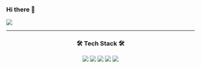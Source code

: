 ### Hi there 👋

<img src="https://capsule-render.vercel.app/api?type=waving&color=auto&height=200&section=header&text=HyungJin World!&fontSize=70" />

------------------------------------------------------------------------------------------------------------------------------
<h3 align="center"> 🛠 Tech Stack 🛠 </h3>

<div align="center">
  <img src="https://img.shields.io/badge/html5-E34F26?style=flat-square&logo=html5&logoColor=white"/>
  <img src="https://img.shields.io/badge/css3-1572B6?style=flat-square&logo=css3&logoColor=white"/>
  <img src="https://img.shields.io/badge/javascript-F7DF1E?style=flat-square&logo=javascript&logoColor=white"/>
  <img src="https://img.shields.io/badge/styledcomponents-DB7093?style=flat-square&logo=styledcomponents&logoColor=white"/>
  <img src="https://img.shields.io/badge/react-61DAFB?style=flat-square&logo=react&logoColor=white"/>
</div>
